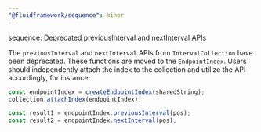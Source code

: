 ```yaml
---
"@fluidframework/sequence": minor
---
```


sequence: Deprecated previousInterval and nextInterval APIs

The `previousInterval` and `nextInterval` APIs from `IntervalCollection` have been deprecated. These functions are moved
to the `EndpointIndex`. Users should independently attach the index to the collection and utilize the API accordingly,
for instance:

```typescript
const endpointIndex = createEndpointIndex(sharedString);
collection.attachIndex(endpointIndex);

const result1 = endpointIndex.previousInterval(pos);
const result2 = endpointIndex.nextInterval(pos);
```
